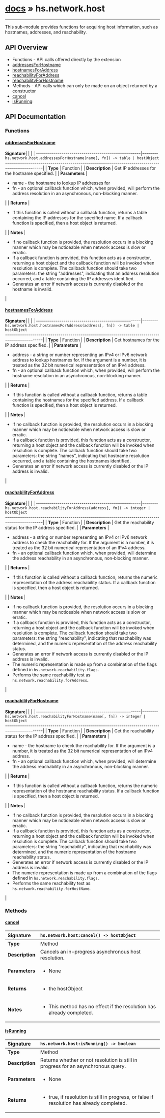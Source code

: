 # [docs](index.md) » hs.network.host
---

This sub-module provides functions for acquiring host information, such as hostnames, addresses, and reachability.

## API Overview
* Functions - API calls offered directly by the extension
 * [addressesForHostname](#addressesforhostname)
 * [hostnamesForAddress](#hostnamesforaddress)
 * [reachabilityForAddress](#reachabilityforaddress)
 * [reachabilityForHostname](#reachabilityforhostname)
* Methods - API calls which can only be made on an object returned by a constructor
 * [cancel](#cancel)
 * [isRunning](#isrunning)

## API Documentation

### Functions

#### [addressesForHostname](#addressesforhostname)
| <span style="float: left;">**Signature**</span> | <span style="float: left;">`hs.network.host.addressesForHostname(name[, fn]) -> table | hostObject` </span>                                                          |
| -----------------------------------------------------|---------------------------------------------------------------------------------------------------------|
| **Type**                                             | Function |
| **Description**                                      | Get IP addresses for the hostname specified. |
| **Parameters**                                       | <ul><li>name - the hostname to lookup IP addresses for</li><li>fn   - an optional callback function which, when provided, will perform the address resolution in an asynchronous, non-blocking manner.</li></ul> |
| **Returns**                                          | <ul><li>If this function is called without a callback function, returns a table containing the IP addresses for the specified name.  If a callback function is specified, then a host object is returned.</li></ul> |
| **Notes**                                            | <ul><li>If no callback function is provided, the resolution occurs in a blocking manner which may be noticeable when network access is slow or erratic.</li><li>If a callback function is provided, this function acts as a constructor, returning a host object and the callback function will be invoked when resolution is complete.  The callback function should take two parameters: the string "addresses", indicating that an address resolution occurred, and a table containing the IP addresses identified.</li><li>Generates an error if network access is currently disabled or the hostname is invalid.</li></ul> |

#### [hostnamesForAddress](#hostnamesforaddress)
| <span style="float: left;">**Signature**</span> | <span style="float: left;">`hs.network.host.hostnamesForAddress(address[, fn]) -> table | hostObject` </span>                                                          |
| -----------------------------------------------------|---------------------------------------------------------------------------------------------------------|
| **Type**                                             | Function |
| **Description**                                      | Get hostnames for the IP address specified. |
| **Parameters**                                       | <ul><li>address - a string or number representing an IPv4 or IPv6 network address to lookup hostnames for.  If the argument is a number, it is treated as the 32 bit numerical representation of an IPv4 address.</li><li>fn      - an optional callback function which, when provided, will perform the hostname resolution in an asynchronous, non-blocking manner.</li></ul> |
| **Returns**                                          | <ul><li>If this function is called without a callback function, returns a table containing the hostnames for the specified address.  If a callback function is specified, then a host object is returned.</li></ul> |
| **Notes**                                            | <ul><li>If no callback function is provided, the resolution occurs in a blocking manner which may be noticeable when network access is slow or erratic.</li><li>If a callback function is provided, this function acts as a constructor, returning a host object and the callback function will be invoked when resolution is complete.  The callback function should take two parameters: the string "names", indicating that hostname resolution occurred, and a table containing the hostnames identified.</li><li>Generates an error if network access is currently disabled or the IP address is invalid.</li></ul> |

#### [reachabilityForAddress](#reachabilityforaddress)
| <span style="float: left;">**Signature**</span> | <span style="float: left;">`hs.network.host.reachabilityForAddress(address[, fn]) -> integer | hostObject` </span>                                                          |
| -----------------------------------------------------|---------------------------------------------------------------------------------------------------------|
| **Type**                                             | Function |
| **Description**                                      | Get the reachability status for the IP address specified. |
| **Parameters**                                       | <ul><li>address - a string or number representing an IPv4 or IPv6 network address to check the reachability for.  If the argument is a number, it is treated as the 32 bit numerical representation of an IPv4 address.</li><li>fn      - an optional callback function which, when provided, will determine the address reachability in an asynchronous, non-blocking manner.</li></ul> |
| **Returns**                                          | <ul><li>If this function is called without a callback function, returns the numeric representation of the address reachability status.  If a callback function is specified, then a host object is returned.</li></ul> |
| **Notes**                                            | <ul><li>If no callback function is provided, the resolution occurs in a blocking manner which may be noticeable when network access is slow or erratic.</li><li>If a callback function is provided, this function acts as a constructor, returning a host object and the callback function will be invoked when resolution is complete.  The callback function should take two parameters: the string "reachability", indicating that reachability was determined, and the numeric representation of the address reachability status.</li><li>Generates an error if network access is currently disabled or the IP address is invalid.</li><li>The numeric representation is made up from a combination of the flags defined in <code>hs.network.reachability.flags</code>.</li><li>Performs the same reachability test as <code>hs.network.reachability.forAddress</code>.</li></ul> |

#### [reachabilityForHostname](#reachabilityforhostname)
| <span style="float: left;">**Signature**</span> | <span style="float: left;">`hs.network.host.reachabilityForHostname(name[, fn]) -> integer | hostObject` </span>                                                          |
| -----------------------------------------------------|---------------------------------------------------------------------------------------------------------|
| **Type**                                             | Function |
| **Description**                                      | Get the reachability status for the IP address specified. |
| **Parameters**                                       | <ul><li>name - the hostname to check the reachability for.  If the argument is a number, it is treated as the 32 bit numerical representation of an IPv4 address.</li><li>fn   - an optional callback function which, when provided, will determine the address reachability in an asynchronous, non-blocking manner.</li></ul> |
| **Returns**                                          | <ul><li>If this function is called without a callback function, returns the numeric representation of the hostname reachability status.  If a callback function is specified, then a host object is returned.</li></ul> |
| **Notes**                                            | <ul><li>If no callback function is provided, the resolution occurs in a blocking manner which may be noticeable when network access is slow or erratic.</li><li>If a callback function is provided, this function acts as a constructor, returning a host object and the callback function will be invoked when resolution is complete.  The callback function should take two parameters: the string "reachability", indicating that reachability was determined, and the numeric representation of the hostname reachability status.</li><li>Generates an error if network access is currently disabled or the IP address is invalid.</li><li>The numeric representation is made up from a combination of the flags defined in <code>hs.network.reachability.flags</code>.</li><li>Performs the same reachability test as <code>hs.network.reachability.forHostName</code>.</li></ul> |

### Methods

#### [cancel](#cancel)
| <span style="float: left;">**Signature**</span> | <span style="float: left;">`hs.network.host:cancel() -> hostObject` </span>                                                          |
| -----------------------------------------------------|---------------------------------------------------------------------------------------------------------|
| **Type**                                             | Method |
| **Description**                                      | Cancels an in-progress asynchronous host resolution. |
| **Parameters**                                       | <ul><li>None</li></ul> |
| **Returns**                                          | <ul><li>the hostObject</li></ul> |
| **Notes**                                            | <ul><li>This method has no effect if the resolution has already completed.</li></ul> |

#### [isRunning](#isrunning)
| <span style="float: left;">**Signature**</span> | <span style="float: left;">`hs.network.host:isRunning() -> boolean` </span>                                                          |
| -----------------------------------------------------|---------------------------------------------------------------------------------------------------------|
| **Type**                                             | Method |
| **Description**                                      | Returns whether or not resolution is still in progress for an asynchronous query. |
| **Parameters**                                       | <ul><li>None</li></ul> |
| **Returns**                                          | <ul><li>true, if resolution is still in progress, or false if resolution has already completed.</li></ul> |

